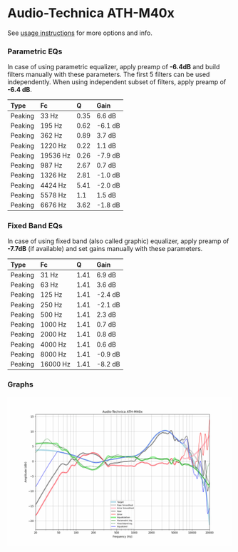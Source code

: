 # Audio-Technica ATH-M40x
See [usage instructions](https://github.com/jaakkopasanen/AutoEq#usage) for more options and info.

### Parametric EQs
In case of using parametric equalizer, apply preamp of **-6.4dB** and build filters manually
with these parameters. The first 5 filters can be used independently.
When using independent subset of filters, apply preamp of **-6.4 dB**.

| Type    | Fc       |    Q | Gain    |
|:--------|:---------|:-----|:--------|
| Peaking | 33 Hz    | 0.35 | 6.6 dB  |
| Peaking | 195 Hz   | 0.62 | -6.1 dB |
| Peaking | 362 Hz   | 0.89 | 3.7 dB  |
| Peaking | 1220 Hz  | 0.22 | 1.1 dB  |
| Peaking | 19536 Hz | 0.26 | -7.9 dB |
| Peaking | 987 Hz   | 2.67 | 0.7 dB  |
| Peaking | 1326 Hz  | 2.81 | -1.0 dB |
| Peaking | 4424 Hz  | 5.41 | -2.0 dB |
| Peaking | 5578 Hz  | 1.1  | 1.5 dB  |
| Peaking | 6676 Hz  | 3.62 | -1.8 dB |

### Fixed Band EQs
In case of using fixed band (also called graphic) equalizer, apply preamp of **-7.7dB**
(if available) and set gains manually with these parameters.

| Type    | Fc       |    Q | Gain    |
|:--------|:---------|:-----|:--------|
| Peaking | 31 Hz    | 1.41 | 6.9 dB  |
| Peaking | 63 Hz    | 1.41 | 3.6 dB  |
| Peaking | 125 Hz   | 1.41 | -2.4 dB |
| Peaking | 250 Hz   | 1.41 | -2.1 dB |
| Peaking | 500 Hz   | 1.41 | 2.3 dB  |
| Peaking | 1000 Hz  | 1.41 | 0.7 dB  |
| Peaking | 2000 Hz  | 1.41 | 0.8 dB  |
| Peaking | 4000 Hz  | 1.41 | 0.6 dB  |
| Peaking | 8000 Hz  | 1.41 | -0.9 dB |
| Peaking | 16000 Hz | 1.41 | -8.2 dB |

### Graphs
![](./Audio-Technica%20ATH-M40x.png)